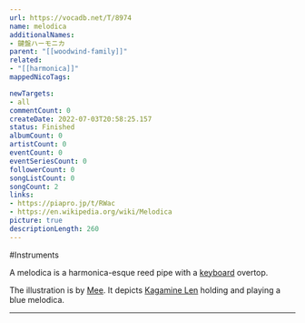```yaml
---
url: https://vocadb.net/T/8974
name: melodica
additionalNames: 
- 鍵盤ハーモニカ
parent: "[[woodwind-family]]"
related:
- "[[harmonica]]"
mappedNicoTags:

newTargets:
- all
commentCount: 0
createDate: 2022-07-03T20:58:25.157
status: Finished
albumCount: 0
artistCount: 0
eventCount: 0
eventSeriesCount: 0
followerCount: 0
songListCount: 0
songCount: 2
links: 
- https://piapro.jp/t/RWac
- https://en.wikipedia.org/wiki/Melodica
picture: true
descriptionLength: 260
---
```


#Instruments

A melodica is a harmonica-esque reed pipe with a [keyboard](https://vocadb.net/T/6786/keyboard-family) overtop.

The illustration is by [Mee](https://vocadb.net/Ar/60498). It depicts [Kagamine Len](https://vocadb.net/Ar/15) holding and playing a blue melodica.

---

